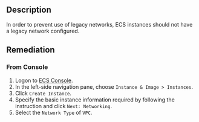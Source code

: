 ## Description

In order to prevent use of legacy networks, ECS instances should not have a legacy network configured.

## Remediation

### From Console

1. Logon to [ECS Console](https://ecs.console.aliyun.com/).
2. In the left-side navigation pane, choose `Instance & Image > Instances`.
3. Click `Create Instance`.
4. Specify the basic instance information required by following the instruction and click `Next: Networking`.
5. Select the `Network Type` of `VPC`.